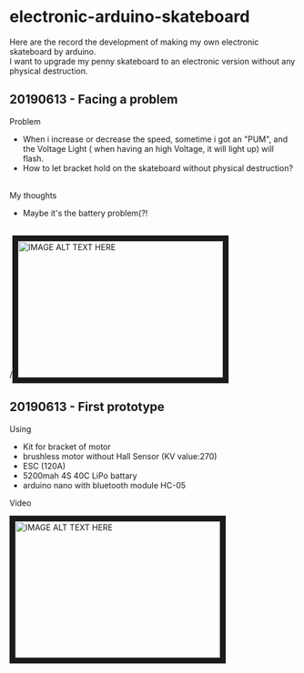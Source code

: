 # electronic-arduino-skateboard
Here are the record the development of making my own electronic skateboard by arduino.<br />
I want to upgrade my penny skateboard to an electronic version without any physical destruction.
## 20190613 - Facing a problem
Problem
* When i increase or decrease the speed, sometime i got an "PUM", and the Voltage Light ( when having an high Voltage, it will light up) will flash.<br/>
* How to let bracket hold on the skateboard without physical destruction?<br/><br/>

My thoughts
* Maybe it's the battery problem(?!<br/><br/>

/<a href="https://www.youtube.com/watch?v=rP9Y0T7l_78
" target="_blank"><img src="http://i3.ytimg.com/vi/rP9Y0T7l_78/0.jpg" 
alt="IMAGE ALT TEXT HERE" width="360" height="240" border="10" /></a>

## 20190613 - First prototype

Using
* Kit for bracket of motor 
* brushless motor without Hall Sensor (KV value:270)
* ESC (120A)
* 5200mah 4S 40C LiPo battary
* arduino nano with bluetooth module HC-05 

Video

<a href="http://www.youtube.com/watch?feature=player_embedded&v=QpPPyJk_IkE
" target="_blank"><img src="http://img.youtube.com/vi/QpPPyJk_IkE/0.jpg" 
alt="IMAGE ALT TEXT HERE" width="360" height="240" border="10" /></a>
